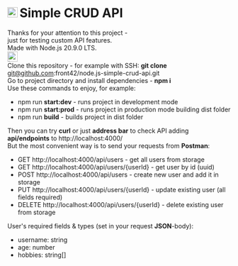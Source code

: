 # <img src="https://upload.wikimedia.org/wikipedia/commons/thumb/d/d9/Node.js_logo.svg/1920px-Node.js_logo.svg.png" alt="Node.js" height="23"/>&#8239;Simple CRUD API
Thanks for your attention to this project -  
just for testing custom API features.  
Made with Node.js 20.9.0 LTS.  
<img src="https://rolling-scopes-school.github.io/front42-JSFE2021Q1/presentation/z/front42.jpg" alt="logo" height="23"/>  
Clone this repository - for example with SSH: **git clone** git@github.com:front42/node.js-simple-crud-api.git  
Go to project directory and install dependencies - **npm i**  
Use these commands to enjoy, for example:
- npm run **start:dev** - runs project in development mode
- npm run **start:prod** - runs project in production mode building dist folder
- npm run **build** - builds project in dist folder

Then you can try **curl** or just **address bar** to check API adding **api/endpoints** to http://localhost:4000/  
But the most convenient way is to send your requests from **Postman**:
- GET http://localhost:4000/api/users - get all users from storage
- GET http://localhost:4000/api/users/{userId} - get user by id (uuid)
- POST http://localhost:4000/api/users - create new user and add it in storage
- PUT http://localhost:4000/api/users/{userId} - update existing user (all fields required)
- DELETE http://localhost:4000/api/users/{userId} - delete existing user from storage

User's required fields & types (set in your request **JSON**-body):
- username: string
- age: number
- hobbies: string[]